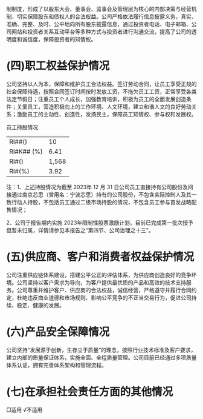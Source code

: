 制制度，形成了以股东大会、董事会、监事会及管理层为核心的内部决策与经营机制，切实保障股东和债权人的合法权益。公司严格依法履行信息披露义务，真实、准确、完整、及时、公平地向所有股东披露信息，通过投资者电话、电子邮箱、公司网站和投资者关系互动平台等多种方式与投资者进行沟通交流，提高了公司的透明度和诚信度，保障投资者的知情权。

# (四)职工权益保护情况

公司坚持以人为本，保障和维护员工合法权益。签订劳动合同，让员工享受正规的社会保障待遇，按照合同签订时间按时发放工资，不拖欠员工工资，正常享受各类法定节假日；注重员工个人成长，加强教育培训，积极为员工的全面发展创造条件；关爱员工，营造积极向上的工作环境、人文环境，建立和谐人文的良好劳动关系；激励员工的主动性、创造性，发扬民主，保障员工知情权、参与权和发展权。

员工持股情况   

<table><tr><td>RI##()</td><td>10</td></tr><tr><td>RI#K## (%)</td><td>6.41</td></tr><tr><td>RI#()</td><td>1,568</td></tr><tr><td>RI#(%)</td><td>3.92</td></tr></table>

注：1、上述持股情况为截至 2023年 12 月 31 日公司员工直接持有公司股份及间接通过南京芯思（曾用名：宁波芯思）持有的公司股份，不包含实际控制人及其一致行动人持股，不包括员工通过二级市场持股的情况，不包含员工参与首发战略配售情况；

2、公司于报告期内实施 2023年限制性股票激励计划，目前已完成第一批次授予但暂未归属，详情请参见本报告之“第四节、公司治理之十三”。

# (五)供应商、客户和消费者权益保护情况

公司注重供应链体系建设，搭建公平公正的评估体系，为供应商创造良好的竞争环境。公司坚持以客户需求为导向，为客户提供最优质的产品和高效的技术支持服务。公司尊重并维护客户、供应商的合法权益，诚信经营，严格遵守并履行合同约定，杜绝违反商业道德和市场规则、影响公平竞争的不正当交易行为，促进公司持续、稳定、健康的发展。

# (六)产品安全保障情况

公司坚持“发展源于创新，生存立于质量”的理念，按照行业技术标准及客户要求，建立内部的质量保证体系，实施全面、全程质量管理。公司目前已经通过多项质量体系认证，拥有完善体系架构和管理流程。

# (七)在承担社会责任方面的其他情况

□适用 √不适用